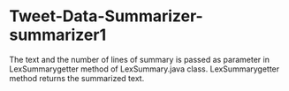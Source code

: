 # Tweet-Data-Summarizer-summarizer1
The text and the number of lines of summary is passed as parameter in LexSummarygetter method of LexSummary.java class.
LexSummarygetter method returns the summarized text.
